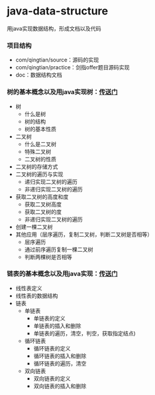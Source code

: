 # java-data-structure
用java实现数据结构，形成文档以及代码

### 项目结构
- com/qingtian/source：源码的实现
- com/qingtian/practice：剑指offer题目源码实现
- doc：数据结构文档

### 树的基本概念以及用java实现树：[传送门][tree]
- 树
	- 什么是树 
	- 树的结构
	- 树的基本性质  
- 二叉树
	- 什么是二叉树 
	- 特殊二叉树 
	- 二叉树的性质 
- 二叉树的存储方式
- 二叉树的遍历与实现
	- 递归实现二叉树的遍历 
	- 非递归实现二叉树的遍历
- 获取二叉树的高度和度
	- 获取二叉树高度
	- 获取二叉树的度
	- 非递归实现二叉树的遍历
- 创建一棵二叉树
- 其他应用（层序遍历，复制二叉树，判断二叉树是否相等）
	- 层序遍历
	- 通过前序遍历复制一棵二叉树
	- 判断两棵树是否相等

### 链表的基本概念以及用java实现：[传送门][linkedList]
- 线性表定义
- 线性表的数据结构
- 链表
	- 单链表
		- 单链表的定义 
		- 单链表的插入和删除
		- 单链表的遍历，清空，判空，获取指定结点) 
	- 循环链表
		- 循环链表的定义
		- 循环链表的插入和删除
		- 循环链表的遍历，清空
	- 双向链表
		- 双向链表的定义
		- 双向链表的插入和删除

[tree]:https://github.com/mcrwayfun/java-data-structure/blob/master/doc/source/tree/树.md
[linkedList]:https://github.com/mcrwayfun/java-data-structure/blob/master/doc/source/linkedList/链表.md